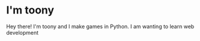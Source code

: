 # I'm toony

Hey there!
I'm toony and I make games in Python.
I am wanting to learn web development
